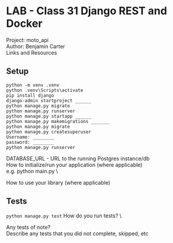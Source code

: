 # LAB - Class 31 Django REST and Docker
Project: moto_api \
Author: Benjamin Carter \
Links and Resources

## Setup
```
python -m venv .venv 
python .venv\Scripts\activate
pip install django
django-admin startproject ______
python manage.py migrate
python manage.py runserver
python manage.py startapp ______
python manage.py makemigrations _______
python manage.py migrate
python manage.py createsuperuser
Username: ________
password: ________
python manage.py runserver
```

DATABASE_URL - URL to the running Postgres instance/db \
How to initialize/run your application (where applicable) \
e.g. python main.py \

How to use your library (where applicable)
## Tests 
`python manage.py test`
How do you run tests? \

Any tests of note? \
Describe any tests that you did not complete, skipped, etc